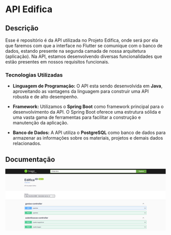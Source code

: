 # API Edifica

## Descrição

Esse é repositório é da API utilizada no Projeto Edifica, onde será por ela que faremos com que a interface no Flutter se comunique com o banco de dados, estando presente na segunda camada de nossa arquitetura (aplicação). Na API, estamos desenvolvendo diversas funcionalidades que estão presentes em nossos requisitos funcionais.

### Tecnologias Utilizadas

- **Linguagem de Programação:** O API esta sendo desenvolvida em **Java**, aproveitando as vantagens da linguagem para construir uma API robusta e de alto desempenho.

- **Framework:** Utilizamos o **Spring Boot** como framework principal para o desenvolvimento da API. O Spring Boot oferece uma estrutura sólida e uma vasta gama de ferramentas para facilitar a construção e manutenção da aplicação.

- **Banco de Dados:** A API utiliza o **PostgreSQL** como banco de dados para armazenar as informações sobre os materiais, projetos e demais dados relacionados.

## Documentação

![documentacao](./assets/doc.png)


